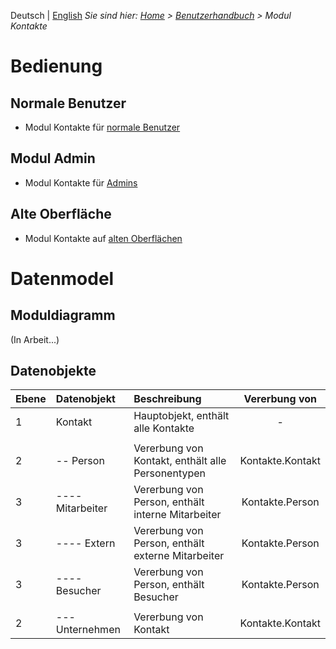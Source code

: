 <!-- TITLE: Modul Kontakte -->
<!-- SUBTITLE: Modul für Personen, Unternehmen, Organisationseinheiten usw. -->

Deutsch | [English](/en/modules/contacts)
*Sie sind hier: [Home](/home) > [Benutzerhandbuch](/de/user-guide) > Modul Kontakte*

# Bedienung
## Normale Benutzer
* Modul Kontakte für [normale Benutzer](/de/modules/contacts/user)
## Modul Admin 
* Modul Kontakte für [Admins](/de/modules/contacts/admin)
## Alte Oberfläche
* Modul Kontakte auf [alten Oberflächen](/de/modules/contacts/qooxdoo)
# Datenmodel
## Moduldiagramm
(In Arbeit...)
## Datenobjekte
| Ebene          | Datenobjekt                     | Beschreibung                                                                     | Vererbung von    |
| ------------- |:----------------------------|:--------------------------------------------------------------|:-------------------:|
| 1                  | Kontakt                            |  Hauptobjekt, enthält alle Kontakte                                  | -                          |
|||||
| 2                  | -- Person                          |   Vererbung von Kontakt, enthält alle Personentypen      | Kontakte.Kontakt |
| 3                  | ---- Mitarbeiter                |   Vererbung von Person, enthält interne Mitarbeiter        | Kontakte.Person |
| 3                  | ---- Extern                        |   Vererbung von Person, enthält externe Mitarbeiter        | Kontakte.Person |
| 3                  | ---- Besucher                    |   Vererbung von Person, enthält Besucher                       | Kontakte.Person |
|||||
| 2                  | ---  Unternehmen            |    Vererbung von Kontakt                                             | Kontakte.Kontakt |


